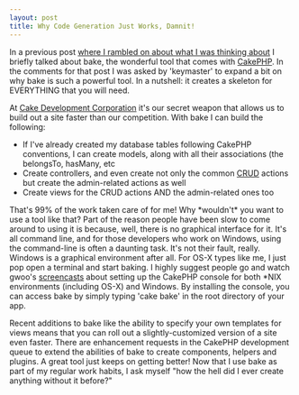```yaml
--- 
layout: post
title: Why Code Generation Just Works, Damnit!
---
```

<p>In a previous post <a href="https://www.littlehart.net/atthekeyboard/2007/06/22/whats-in-chris-brain-june-2007-edition/">where I rambled on about what I was thinking about</a> I briefly talked about bake, the wonderful tool that comes with <a href="http://cakephp.org">CakePHP</a>.  In the comments for that post I was asked by 'keymaster' to expand a bit on why bake is such a powerful tool.  In a nutshell: it creates a skeleton for EVERYTHING that you will need.</p>
<p>
At <a href="http://www.cakedevelopment.com">Cake Development Corporation</a> it's our secret weapon that allows us to build out a site faster than our competition.  With bake I can build the following:
<ul>
<li>If I've already created my database tables following CakePHP conventions, I can create models, along with all their associations (the belongsTo, hasMany, etc</li>
<li>Create controllers, and even create not only the common <a href="http://en.wikipedia.org/wiki/Create%2C_read%2C_update_and_delete">CRUD</a> actions but create the admin-related actions as well</li>
<li>Create views for the CRUD actions AND the admin-related ones too</li>
</ul>
</p>
<p>That's 99% of the work taken care of for me!  Why *wouldn't* you want to use a tool like that?  Part of the reason people have been slow to come around to using it is because, well, there is no graphical interface for it.  It's all command line, and for those developers who work on Windows, using the command-line is often a daunting task.  It's not their fault, really.  Windows is a graphical environment after all.  For OS-X types like me, I just pop open a terminal and start baking.  I highly suggest people go and watch gwoo's <a href="http://cakephp.org/screencasts">screencasts</a> about setting up the CakePHP console for both *NIX environments (including OS-X) and Windows.  By installing the console, you can access bake by simply typing 'cake bake' in the root directory of your app.</p>
<p>
Recent additions to bake like the ability to specify your own templates for views means that you can roll out a slightly-customized version of a site even faster.  There are enhancement requests in the CakePHP development queue to extend the abilities of bake to create components, helpers and plugins.  A great tool just keeps on getting better!  Now that I use bake as part of my regular work habits, I ask myself "how the hell did I ever create anything without it before?"
</p>
